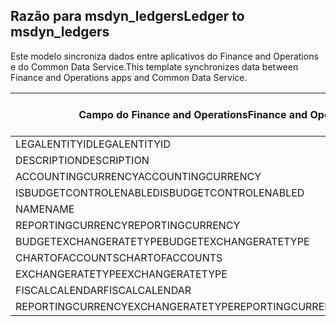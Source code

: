 ## <a name="ledger-to-msdyn_ledgers"></a><span data-ttu-id="49f3f-101">Razão para msdyn_ledgers</span><span class="sxs-lookup"><span data-stu-id="49f3f-101">Ledger to msdyn_ledgers</span></span>

<span data-ttu-id="49f3f-102">Este modelo sincroniza dados entre aplicativos do Finance and Operations e do Common Data Service.</span><span class="sxs-lookup"><span data-stu-id="49f3f-102">This template synchronizes data between Finance and Operations apps and Common Data Service.</span></span>

<span data-ttu-id="49f3f-103">Campo do Finance and Operations</span><span class="sxs-lookup"><span data-stu-id="49f3f-103">Finance and Operations field</span></span> | <span data-ttu-id="49f3f-104">Tipo de mapa</span><span class="sxs-lookup"><span data-stu-id="49f3f-104">Map type</span></span> | <span data-ttu-id="49f3f-105">Outro campo Dynamics 365</span><span class="sxs-lookup"><span data-stu-id="49f3f-105">Other Dynamics 365 field</span></span> | <span data-ttu-id="49f3f-106">Valor padrão</span><span class="sxs-lookup"><span data-stu-id="49f3f-106">Default value</span></span>
---|---|---|---
<span data-ttu-id="49f3f-107">LEGALENTITYID</span><span class="sxs-lookup"><span data-stu-id="49f3f-107">LEGALENTITYID</span></span> | >> | <span data-ttu-id="49f3f-108">msdyn_company.cdm_companycode</span><span class="sxs-lookup"><span data-stu-id="49f3f-108">msdyn_company.cdm_companycode</span></span> | 
<span data-ttu-id="49f3f-109">DESCRIPTION</span><span class="sxs-lookup"><span data-stu-id="49f3f-109">DESCRIPTION</span></span> | >> | <span data-ttu-id="49f3f-110">msdyn_description</span><span class="sxs-lookup"><span data-stu-id="49f3f-110">msdyn_description</span></span> | 
<span data-ttu-id="49f3f-111">ACCOUNTINGCURRENCY</span><span class="sxs-lookup"><span data-stu-id="49f3f-111">ACCOUNTINGCURRENCY</span></span> | >> | <span data-ttu-id="49f3f-112">msdyn_accountingcurrency.isocurrencycode</span><span class="sxs-lookup"><span data-stu-id="49f3f-112">msdyn_accountingcurrency.isocurrencycode</span></span> | 
<span data-ttu-id="49f3f-113">ISBUDGETCONTROLENABLED</span><span class="sxs-lookup"><span data-stu-id="49f3f-113">ISBUDGETCONTROLENABLED</span></span> | >> | <span data-ttu-id="49f3f-114">msdyn_isbudgetcontrolenabled</span><span class="sxs-lookup"><span data-stu-id="49f3f-114">msdyn_isbudgetcontrolenabled</span></span> | 
<span data-ttu-id="49f3f-115">NAME</span><span class="sxs-lookup"><span data-stu-id="49f3f-115">NAME</span></span> | >> | <span data-ttu-id="49f3f-116">msdyn_name</span><span class="sxs-lookup"><span data-stu-id="49f3f-116">msdyn_name</span></span> | 
<span data-ttu-id="49f3f-117">REPORTINGCURRENCY</span><span class="sxs-lookup"><span data-stu-id="49f3f-117">REPORTINGCURRENCY</span></span> | >> | <span data-ttu-id="49f3f-118">msdyn_reportingcurrency.isocurrencycode</span><span class="sxs-lookup"><span data-stu-id="49f3f-118">msdyn_reportingcurrency.isocurrencycode</span></span> | 
<span data-ttu-id="49f3f-119">BUDGETEXCHANGERATETYPE</span><span class="sxs-lookup"><span data-stu-id="49f3f-119">BUDGETEXCHANGERATETYPE</span></span> | >> | <span data-ttu-id="49f3f-120">msdyn_budgetexchangeratetype.msdyn_name</span><span class="sxs-lookup"><span data-stu-id="49f3f-120">msdyn_budgetexchangeratetype.msdyn_name</span></span> | 
<span data-ttu-id="49f3f-121">CHARTOFACCOUNTS</span><span class="sxs-lookup"><span data-stu-id="49f3f-121">CHARTOFACCOUNTS</span></span> | >> | <span data-ttu-id="49f3f-122">msdyn_chartofaccounts.msdyn_name</span><span class="sxs-lookup"><span data-stu-id="49f3f-122">msdyn_chartofaccounts.msdyn_name</span></span> | 
<span data-ttu-id="49f3f-123">EXCHANGERATETYPE</span><span class="sxs-lookup"><span data-stu-id="49f3f-123">EXCHANGERATETYPE</span></span> | >> | <span data-ttu-id="49f3f-124">msdyn_exchangeratetype.msdyn_name</span><span class="sxs-lookup"><span data-stu-id="49f3f-124">msdyn_exchangeratetype.msdyn_name</span></span> | 
<span data-ttu-id="49f3f-125">FISCALCALENDAR</span><span class="sxs-lookup"><span data-stu-id="49f3f-125">FISCALCALENDAR</span></span> | >> | <span data-ttu-id="49f3f-126">msdyn_fiscalcalendar.msdyn_calendar</span><span class="sxs-lookup"><span data-stu-id="49f3f-126">msdyn_fiscalcalendar.msdyn_calendar</span></span> | 
<span data-ttu-id="49f3f-127">REPORTINGCURRENCYEXCHANGERATETYPE</span><span class="sxs-lookup"><span data-stu-id="49f3f-127">REPORTINGCURRENCYEXCHANGERATETYPE</span></span> | >> | <span data-ttu-id="49f3f-128">msdyn_reportingcurrencyexchangeratetype.msdyn_name</span><span class="sxs-lookup"><span data-stu-id="49f3f-128">msdyn_reportingcurrencyexchangeratetype.msdyn_name</span></span> | 
